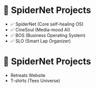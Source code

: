 # 📂 SpiderNet Projects

- ✅ SpiderNet (Core self-healing OS)
- ✅ CineSoul (Media-mood AI)
- ✅ BOS (Business Operating System)
- ✅ SLO (Smart Lap Organizer)
# 🌻 SpiderNet Projects
- Retreats Website
- T-shirts (Tees Universe)

